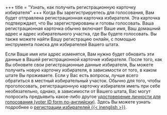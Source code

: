 +++
title = "Узнать, как получить регистрационную карточку избирателя"
+++
Когда Вы зарегистрируетесь для голосования, Вам будет отправлена регистрационная карточка избирателя. Эта карточка подтверждает, что Вы зарегистрированы и готовы голосовать. Ваша регистрационная карточка обычно включает Ваше имя, Ваш домашний адрес и адрес избирательного участка, где Вы будете голосовать. Вы также можете найти Вашу регистрацию онлайн, с помощью инструмента поиска для избирателей Вашего штата.

Если Ваше имя или адрес изменятся, Вам нужно будет обновить эти данные в Вашей регистрационной карточке избирателя. После того, как Вы обновите свои регистрационные данные избирателя, Вы можете получить новую карточку избирателя, в зависимости от того, в каком штате Вы проживаете. Если у Вас есть вопросы, лучше всего обратиться в местный избирательный участок.
Обычно для того, чтобы проголосовать, регистрационную карточку избирателя иметь при себе необязательно, однако, в зависимости от Вашего штата, Вас могут попросить предъявить какое-либо другое [удостоверение личности для голосования (voter ID form по-английски)](https://www.usa.gov/voter-id). Здесь Вы можете узнать подробнее о [регистрации избирателей {{< inenglish >}}](https://www.usa.gov/voter-registration-card). 
